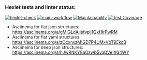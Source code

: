 ### Hexlet tests and linter status:
[![hexlet-check](https://github.com/Enoferge/frontend-project-46/actions/workflows/hexlet-check.yml/badge.svg)](https://github.com/Enoferge/frontend-project-46/actions/workflows/hexlet-check.yml)
[![main-workflow](https://github.com/Enoferge/frontend-project-46/actions/workflows/main.yml/badge.svg)](https://github.com/Enoferge/frontend-project-46/actions/workflows/main.yml)
[![Maintainability](https://api.codeclimate.com/v1/badges/8f1408378a9b1d2ddee9/maintainability)](https://codeclimate.com/github/Enoferge/frontend-project-46/maintainability)
[![Test Coverage](https://api.codeclimate.com/v1/badges/8f1408378a9b1d2ddee9/test_coverage)](https://codeclimate.com/github/Enoferge/frontend-project-46/test_coverage)

* Asciinema for flat json structures:
https://asciinema.org/a/gMlGLdAiIsfvpij1QkHIrPwRM
* Asciinema for flat yaml structures:
https://asciinema.org/a/zOcxnxzMIGD7P4UMxVbT9EkcB
* Asciinema for deep json structures:
https://asciinema.org/a/hJwRNKY8aOzwb5vqQVeIXG4WY 